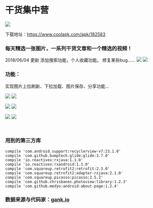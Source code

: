 # 干货集中营

![](https://github.com/Ian0903/meizitu/blob/master/Screenshots/Logo.png)

下载地址：https://www.coolapk.com/apk/182583

### 每天精选一张图片，一系列干货文章和一个精选的视频！

2018/06/04 更新
添加搜索功能，个人收藏功能。
修复某些bug......
![](https://github.com/Ian0903/meizitu/blob/master/Screenshots/10.png)
![](https://github.com/Ian0903/meizitu/blob/master/Screenshots/11.png)

### 功能：

  实现图片上拉刷新、下拉加载、图片保存、分享功能...
  
  ![](https://github.com/Ian0903/meizitu/blob/master/Screenshots/5.jpg)
  ![](https://github.com/Ian0903/meizitu/blob/master/Screenshots/7.jpg)
  
  
  ![](https://github.com/Ian0903/meizitu/blob/master/Screenshots/4.jpg)
  ![](https://github.com/Ian0903/meizitu/blob/master/Screenshots/3.jpg)
  
  ![](https://github.com/Ian0903/meizitu/blob/master/Screenshots/2.jpg)
  ![](https://github.com/Ian0903/meizitu/blob/master/Screenshots/1.jpg)
  
  

### 用到的第三方库

    compile 'com.android.support:recyclerview-v7:23.1.0'
    compile 'com.github.bumptech.glide:glide:3.7.0'
    compile 'io.reactivex:rxjava:1.1.0'
    compile 'io.reactivex:rxandroid:1.1.0'
    compile 'com.squareup.retrofit2:retrofit:2.3.0'
    compile 'com.squareup.retrofit2:adapter-rxjava:2.1.0'
    compile 'com.squareup.picasso:picasso:2.5.2'
    compile 'com.github.chrisbanes.photoview:library:1.2.3'
    compile 'com.github.medyo:android-about-page:1.2.4'
    
### 数据来源与代码家：[gank.io](http://gank.io)
